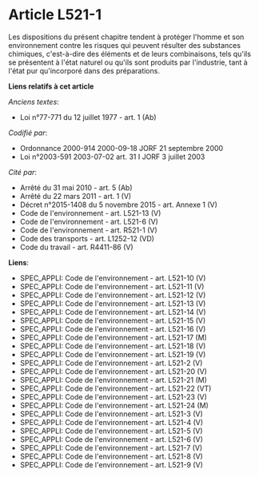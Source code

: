 # Article L521-1

Les dispositions du présent chapitre tendent à protéger l'homme et son environnement contre les risques qui peuvent résulter
des substances chimiques, c'est-à-dire des éléments et de leurs combinaisons, tels qu'ils se présentent à l'état naturel ou
qu'ils sont produits par l'industrie, tant à l'état pur qu'incorporé dans des préparations.

**Liens relatifs à cet article**

_Anciens textes_:

  - Loi n°77-771 du 12 juillet 1977 - art. 1 (Ab)

_Codifié par_:

  - Ordonnance 2000-914 2000-09-18 JORF 21 septembre 2000
  - Loi n°2003-591 2003-07-02 art. 31 I JORF 3 juillet 2003

_Cité par_:

  - Arrêté du 31 mai 2010 - art. 5 (Ab)
  - Arrêté du 22 mars 2011 - art. 1 (V)
  - Décret n°2015-1408 du 5 novembre 2015 - art. Annexe 1 (V)
  - Code de l'environnement - art. L521-13 (V)
  - Code de l'environnement - art. L521-6 (V)
  - Code de l'environnement - art. R521-1 (V)
  - Code des transports - art. L1252-12 (VD)
  - Code du travail - art. R4411-86 (V)

**Liens**:

  - SPEC_APPLI: Code de l'environnement - art. L521-10 (V)
  - SPEC_APPLI: Code de l'environnement - art. L521-11 (V)
  - SPEC_APPLI: Code de l'environnement - art. L521-12 (V)
  - SPEC_APPLI: Code de l'environnement - art. L521-13 (V)
  - SPEC_APPLI: Code de l'environnement - art. L521-14 (V)
  - SPEC_APPLI: Code de l'environnement - art. L521-15 (V)
  - SPEC_APPLI: Code de l'environnement - art. L521-16 (V)
  - SPEC_APPLI: Code de l'environnement - art. L521-17 (M)
  - SPEC_APPLI: Code de l'environnement - art. L521-18 (V)
  - SPEC_APPLI: Code de l'environnement - art. L521-19 (V)
  - SPEC_APPLI: Code de l'environnement - art. L521-2 (V)
  - SPEC_APPLI: Code de l'environnement - art. L521-20 (V)
  - SPEC_APPLI: Code de l'environnement - art. L521-21 (M)
  - SPEC_APPLI: Code de l'environnement - art. L521-22 (VT)
  - SPEC_APPLI: Code de l'environnement - art. L521-23 (V)
  - SPEC_APPLI: Code de l'environnement - art. L521-24 (M)
  - SPEC_APPLI: Code de l'environnement - art. L521-3 (V)
  - SPEC_APPLI: Code de l'environnement - art. L521-4 (V)
  - SPEC_APPLI: Code de l'environnement - art. L521-5 (V)
  - SPEC_APPLI: Code de l'environnement - art. L521-6 (V)
  - SPEC_APPLI: Code de l'environnement - art. L521-7 (V)
  - SPEC_APPLI: Code de l'environnement - art. L521-8 (V)
  - SPEC_APPLI: Code de l'environnement - art. L521-9 (V)
